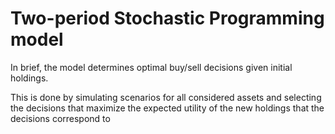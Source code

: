 # Two-period Stochastic Programming model

In brief, the model determines optimal buy/sell decisions given initial holdings. 

This is done by simulating scenarios for all considered assets and selecting the decisions that maximize the expected utility of the new holdings that the decisions correspond to